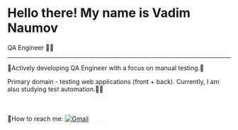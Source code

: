 # Hello there! My name is Vadim Naumov
QA Engineer 👨‍💻

---

🫸Actively developing QA Engineer with a focus on manual testing.🫷

Primary domain - testing web applications (front + back). Currently, I am also studying test automation.🦾🤖


📧How to reach me: <a href="mailto:chester.kms@gmail.com" target="_blank"><img src="https://simpleicons.org/icons/gmail.svg" alt="Gmail" width="50" height="50"></a>  <a href="https://github.com/naumov94" target="_blank">
  <img src="images/github-mark-white.png" alt="GitHub" width="50" height="50">
</a>